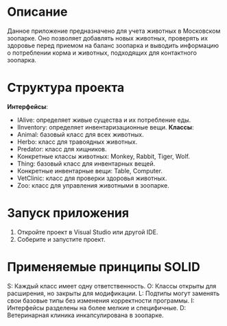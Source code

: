 # Описание
Данное приложение предназначено для учета животных в Московском зоопарке. Оно позволяет добавлять новых животных, проверять их здоровье перед приемом на баланс зоопарка и выводить информацию о потреблении корма и животных, подходящих для контактного зоопарка.

# Структура проекта
**Интерфейсы**:
  - IAlive: определяет живые существа и их потребление еды.
  - IInventory: определяет инвентаризационные вещи.
**Классы**:
  - Animal: базовый класс для всех животных.
  - Herbo: класс для травоядных животных.
  - Predator: класс для хищников.
  - Конкретные классы животных: Monkey, Rabbit, Tiger, Wolf.
  - Thing: базовый класс для инвентарных вещей.
  - Конкретные инвентарные вещи: Table, Computer.
  - VetClinic: класс для проверки здоровья животных.
  - Zoo: класс для управления животными в зоопарке.

# Запуск приложения
1. Откройте проект в Visual Studio или другой IDE.
2. Соберите и запустите проект.

# Применяемые принципы SOLID
S: Каждый класс имеет одну ответственность.
O: Классы открыты для расширения, но закрыты для модификации.
L: Подтипы могут заменять свои базовые типы без изменения корректности программы.
I: Интерфейсы разделены на более мелкие и специфичные.
D: Ветеринарная клиника инкапсулирована в зоопарке.

